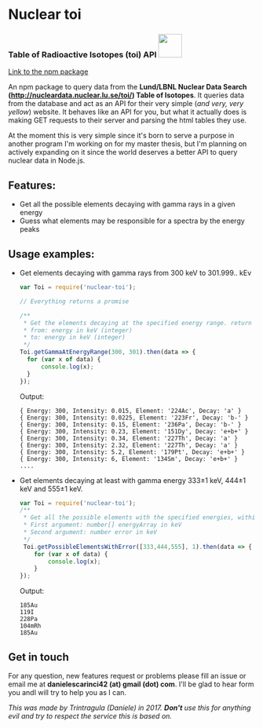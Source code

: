 # Nuclear toi
### Table of Radioactive Isotopes (toi) API <img src="https://camo.githubusercontent.com/f5901b35cf63acd4e1225f44345c5f974fad0749/68747470733a2f2f63646e2d696d616765732d312e6d656469756d2e636f6d2f6d61782f3830302f312a306672335062543258716a734d4435327363322d4e512e706e67" width="48"> 
[Link to the npm package](https://www.npmjs.com/package/nuclear-toi)

An npm package to query data from the **Lund/LBNL Nuclear Data Search (http://nucleardata.nuclear.lu.se/toi/) Table of Isotopes**.
It queries data from the database and act as an API for their very simple (_and very, very yellow_) website. It behaves like an API for you, but what it actually does is making GET requests to their server and parsing the html tables they use.

At the moment this is very simple since it's born to serve a purpose in another program I'm working on for my master thesis, but I'm planning on actively expanding on it since the world deserves a better API to query nuclear data in Node.js.

## Features:
* Get all the possible elements decaying with gamma rays in a given energy
* Guess what elements may be responsible for a spectra by the energy peaks

## Usage examples:

* Get elements decaying with gamma rays from 300 keV to 301.999.. kEv
  ```javascript
  var Toi = require('nuclear-toi');

  // Everything returns a promise

  /**
   * Get the elements decaying at the specified energy range. return a promise
   * from: energy in keV (integer)
   * to: energy in keV (integer)
   */
  Toi.getGammaAtEnergyRange(300, 301).then(data => {
    for (var x of data) {
        console.log(x);
    }
  });
  ```
  Output:
  ```
  { Energy: 300, Intensity: 0.015, Element: '224Ac', Decay: 'a' }
  { Energy: 300, Intensity: 0.0225, Element: '223Fr', Decay: 'b-' }
  { Energy: 300, Intensity: 0.15, Element: '236Pa', Decay: 'b-' }
  { Energy: 300, Intensity: 0.23, Element: '151Dy', Decay: 'e+b+' }
  { Energy: 300, Intensity: 0.34, Element: '227Th', Decay: 'a' }
  { Energy: 300, Intensity: 2.32, Element: '227Th', Decay: 'a' }
  { Energy: 300, Intensity: 5.2, Element: '179Pt', Decay: 'e+b+' }
  { Energy: 300, Intensity: 6, Element: '134Sm', Decay: 'e+b+' }
  ....
  ```

* Get elements decaying at least with gamma energy 333±1 keV, 444±1 keV and 555±1 keV.
  ```javascript
  var Toi = require('nuclear-toi');
  /**
   * Get all the possible elements with the specified energies, within an error
   * First argument: number[] energyArray in keV
   * Second argument: number error in keV
   */
   Toi.getPossibleElementsWithError([333,444,555], 1).then(data => {
      for (var x of data) {
          console.log(x);
      }
  });
  ```
  Output:
  ```
  185Au
  119I
  228Pa
  104mRh
  185Au
  ```

## Get in touch
For any question, new features request or problems please fill an issue or email me at **danielescarinci42 (at) gmail (dot) com**. I'll be glad to hear form you andI will try to help you as I can.

_This was made by Trintragula (Daniele) in 2017. **Don't** use this for anything evil and try to respect the service this is based on._
